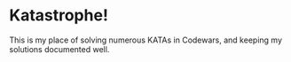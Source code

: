 # Katastrophe!

This is my place of solving numerous KATAs in Codewars, and keeping my solutions documented well.
